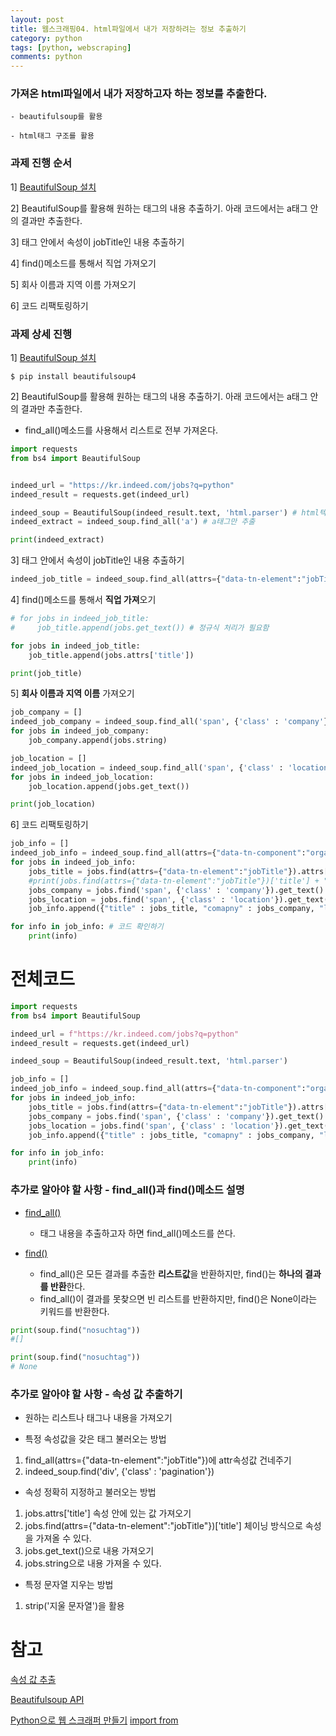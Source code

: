 ```yaml
---
layout: post
title: 웹스크래핑04. html파일에서 내가 저장하려는 정보 추출하기
category: python
tags: [python, webscraping]
comments: python
---
```


### 가져온 html파일에서 내가 **저장하고자 하는 정보**를 추출한다.

    - beautifulsoup를 활용

    - html태그 구조를 활용
    
### 과제 진행 순서

1] [BeautifulSoup 설치](https://www.crummy.com/software/BeautifulSoup/bs4/doc/)

2] BeautifulSoup를 활용해 원하는 태그의 내용 추출하기. 아래 코드에서는 a태그 안의 결과만 추출한다.

3] 태그 안에서 속성이 jobTitle인 내용 추출하기

4] find()메소드를 통해서 직업 가져오기

5] 회사 이름과 지역 이름 가져오기

6] 코드 리팩토링하기

### 과제 상세 진행

1] [BeautifulSoup 설치](https://www.crummy.com/software/BeautifulSoup/bs4/doc/)

```
$ pip install beautifulsoup4
```

2] BeautifulSoup를 활용해 원하는 태그의 내용 추출하기. 아래 코드에서는 a태그 안의 결과만 추출한다.

- find_all()메소드를 사용해서 리스트로 전부 가져온다.

```python
import requests
from bs4 import BeautifulSoup


indeed_url = "https://kr.indeed.com/jobs?q=python"
indeed_result = requests.get(indeed_url)

indeed_soup = BeautifulSoup(indeed_result.text, 'html.parser') # html텍스트를 파싱
indeed_extract = indeed_soup.find_all('a') # a태그만 추출

print(indeed_extract)
```

3] 태그 안에서 속성이 jobTitle인 내용 추출하기

```python
indeed_job_title = indeed_soup.find_all(attrs={"data-tn-element":"jobTitle"}) # 내용중에 a태그의 내용만 리스트로 반환
```

4] find()메소드를 통해서 **직업 가져**오기

```python
# for jobs in indeed_job_title:
#     job_title.append(jobs.get_text()) # 정규식 처리가 필요함

for jobs in indeed_job_title:
    job_title.append(jobs.attrs['title'])

print(job_title)
```

5] **회사 이름과 지역 이름** 가져오기

```python
job_company = []
indeed_job_company = indeed_soup.find_all('span', {'class' : 'company'})
for jobs in indeed_job_company:
    job_company.append(jobs.string)

job_location = []
indeed_job_location = indeed_soup.find_all('span', {'class' : 'location'})
for jobs in indeed_job_location:
    job_location.append(jobs.get_text())

print(job_location)

```

6] 코드 리팩토링하기

```python
job_info = []
indeed_job_info = indeed_soup.find_all(attrs={"data-tn-component":"organicJob"})
for jobs in indeed_job_info:
    jobs_title = jobs.find(attrs={"data-tn-element":"jobTitle"}).attrs['title']
    #print(jobs.find(attrs={"data-tn-element":"jobTitle"})['title'] + "\n") 위 코드와 동일한 의미
    jobs_company = jobs.find('span', {'class' : 'company'}).get_text().strip('\n')
    jobs_location = jobs.find('span', {'class' : 'location'}).get_text()
    job_info.append({"title" : jobs_title, "comapny" : jobs_company, "location" : jobs_location})

for info in job_info: # 코드 확인하기
    print(info)
```

# 전체코드

```python
import requests
from bs4 import BeautifulSoup

indeed_url = f"https://kr.indeed.com/jobs?q=python"
indeed_result = requests.get(indeed_url)

indeed_soup = BeautifulSoup(indeed_result.text, 'html.parser')

job_info = []
indeed_job_info = indeed_soup.find_all(attrs={"data-tn-component":"organicJob"}) # 내용중에 a태그의 내용만 리스트로 반환
for jobs in indeed_job_info:
    jobs_title = jobs.find(attrs={"data-tn-element":"jobTitle"}).attrs['title']
    jobs_company = jobs.find('span', {'class' : 'company'}).get_text().strip('\n')
    jobs_location = jobs.find('span', {'class' : 'location'}).get_text()
    job_info.append({"title" : jobs_title, "comapny" : jobs_company, "location" : jobs_location})

for info in job_info:
    print(info)
```

### 추가로 알아야 할 사항 - find_all()과 find()메소드 설명

- [find_all()](https://www.crummy.com/software/BeautifulSoup/bs4/doc/#calling-a-tag-is-like-calling-find-all)
    - 태그 내용을 추출하고자 하면 find_all()메소드를 쓴다.

- [find()](https://www.crummy.com/software/BeautifulSoup/bs4/doc/#find)
    - find_all()은 모든 결과를 추출한 **리스트값**을 반환하지만, find()는 **하나의 결과를 반환**한다.
    - find_all()이 결과를 못찾으면 빈 리스트를 반환하지만, find()은 None이라는 키워드를 반환한다.

```python
print(soup.find("nosuchtag"))
#[]

print(soup.find("nosuchtag"))
# None
```

### 추가로 알아야 할 사항 - 속성 값 추출하기

- 원하는 리스트나 태그나 내용을 가져오기

- 특정 속성값을 갖은 태그 불러오는 방법
1. find_all(attrs={"data-tn-element":"jobTitle"})에 attr속성값 건네주기
2. indeed_soup.find('div', {'class' : 'pagination'})

- 속성 정확히 지정하고 불러오는 방법

1. jobs.attrs['title'] 속성 안에 있는 값 가져오기
2. jobs.find(attrs={"data-tn-element":"jobTitle"})['title'] 체이닝 방식으로 속성을 가져올 수 있다.
3. jobs.get_text()으로 내용 가져오기
4. jobs.string으로 내용 가져올 수 있다.

- 특정 문자열 지우는 방법
1. strip('지울 문자열')을 활용

# 참고

[속성 값 추출](https://seogwipo.tistory.com/entry/2-BeautifulSoup-%EC%97%AC%EB%9F%AC-%EA%B0%9C%EC%9D%98-%EC%9A%94%EC%86%8C-%EC%B6%94%EC%B6%9C%ED%95%98%EA%B8%B0-findall)

[Beautifulsoup API](https://www.crummy.com/software/BeautifulSoup/bs4/doc/#kwargs)

[Python으로 웹 스크래퍼 만들기](https://nomadcoders.co/python-for-beginners/lectures/118)
[import from](http://cloudrain21.com/python-difference-between-import-from-import)